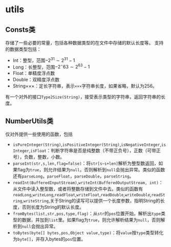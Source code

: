 # utils

## Consts类
存储了一些必要的常量，包括各种数据类型的在文件中存储的默认长度等。
支持的数据类型包括：

* Int：整型，范围$-2^31\sim 2^31-1$
* Long：长整型，范围$-2^-63\sim 2^63-1$
* Float：单精度浮点数
* Double：双精度浮点数
* String×××：定长字符串，表示`×××`字符串长度，如果省略，默认为256。

有一个对外的接口`Type2Size(String)`，接受表示类型的字符串，返回字符串的长度。



## NumberUtils类

仅对外提供一些使用的函数，包括

* `isPureInteger(String)`,`isPositiveInteger(String)`,`isNegativeInteger`,`isInteger`,`isFloat`：判断字符串是否是纯整数（不带正负号），正数（可带正号），负数，整数，小数。
* `parseInt(str,s,len,flag=false)`：将`str[s~s+len]`解析为整型数返回，如果flag为`true`，则允许结果为`null`，否则解析到`null`会抛出异常。类似的函数还有`parseLong`，`parseFloat`，`parseDouble`，`parseString`。
* `readInt(BufferedInputStream)`,`writeInt(BufferedOutputStream, int)`：从文件中读入整型数，或者将整数存储到文件中去。类似的函数有`readLong`,`writeLong`,`readFloat`,`writeFloat`,`readDouble`,`writeDouble`,`readString`,`writeString`,关于String的读写可以提供一个长度参数，指明String的长度，否则长度为String的默认长度。
* `fromBytes(list,str,pos,type,flag)`：从`str`的`pos`位置开始，解析出`type`类型的数据，并加到`list`里。如果flag为`true`，则允许解析结果为`null`，否则解析到`null`会抛出异常。
* `toBytes(byte[] bytes,pos,Object value,type)`：将`value`按`type`类型转化为`byte[]`，并存入bytes的`pos`位置。